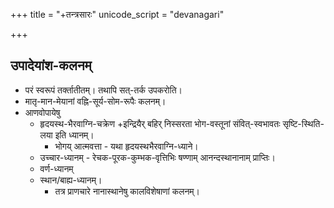 +++
title = "+तन्त्रसारः"
unicode_script = "devanagari"

+++

## उपादेयांश-कलनम्
- परं स्वरूपं तर्क्तातीतम्। तथापि सत्-तर्क उपकरोति। 
- मातृ-मान-मेयानां वह्नि-सूर्य-सोम-रूपैः कलनम्।
- आणवोपायेषु
  - हृदयस्थ-भैरवाग्नि-चक्रेण +इन्द्रियैर् बहिर् निस्सरता भोग-वस्तूनां संवित्-स्वभावतः सृष्टि-स्थिति-लया इति ध्यानम्।
    - भोगय् आत्मवत्ता - यथा हृदयस्थभैरवाग्नि-ध्याने।
  - उच्चार-ध्यानम् - रेचक-पूरक-कुम्भक-वृत्तिभिः षण्णाम् आनन्दस्थानानाम् प्राप्तिः। 
  - वर्ण-ध्यानम्
  - स्थान/बाह्य-ध्यानम्।
    - तत्र प्राणचारे नानास्थानेषु कालविशेषाणां कलनम्। 
